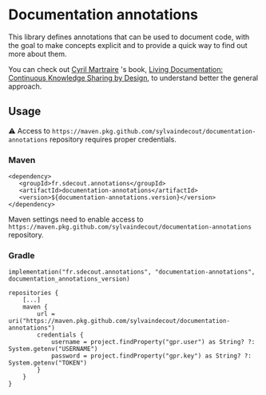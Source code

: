 # Documentation annotations

This library defines annotations that can be used to document code, with the goal to make concepts explicit and to provide a quick way to find out more about them.

You can check out [Cyril Martraire](https://twitter.com/cyriux) 's book, [Living Documentation: Continuous Knowledge Sharing by Design](http://informit.com/livingdoc), to understand better the general approach.

## Usage

:warning: Access to `https://maven.pkg.github.com/sylvaindecout/documentation-annotations` repository requires proper credentials.

### Maven
```
<dependency>
   <groupId>fr.sdecout.annotations</groupId>
   <artifactId>documentation-annotations</artifactId>
   <version>${documentation-annotations.version}</version>
</dependency>
```
Maven settings need to enable access to `https://maven.pkg.github.com/sylvaindecout/documentation-annotations` repository.

### Gradle
```
implementation("fr.sdecout.annotations", "documentation-annotations", documentation_annotations_version)
```

```
repositories {
    [...]
    maven {
        url = uri("https://maven.pkg.github.com/sylvaindecout/documentation-annotations")
        credentials {
            username = project.findProperty("gpr.user") as String? ?: System.getenv("USERNAME")
            password = project.findProperty("gpr.key") as String? ?: System.getenv("TOKEN")
        }
    }
}
```
